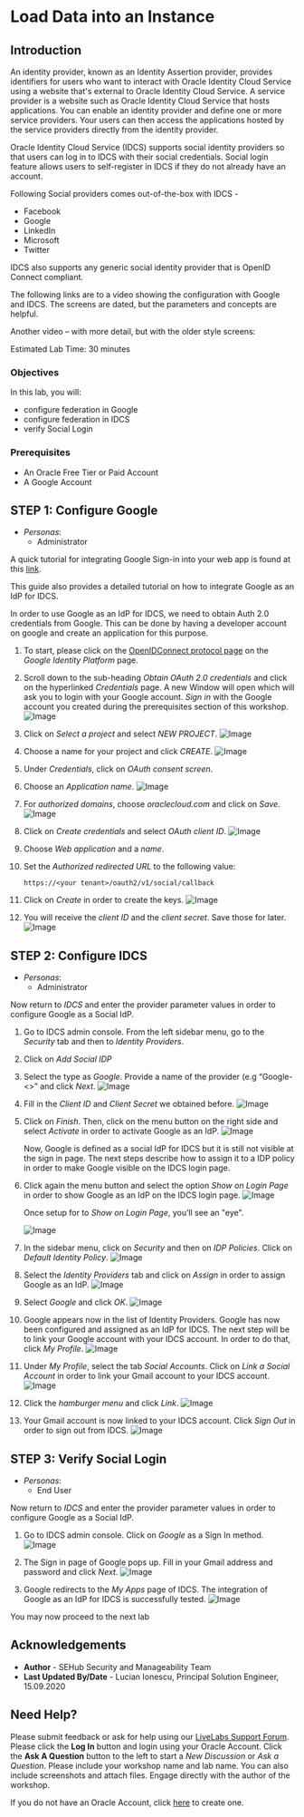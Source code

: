 # Load Data into an Instance

## Introduction

An identity provider, known as an Identity Assertion provider, provides identifiers for users who want to interact with Oracle Identity Cloud Service using a website that's external to Oracle Identity Cloud Service. A service provider is a website such as Oracle Identity Cloud Service that hosts applications. You can enable an identity provider and define one or more service providers. Your users can then access the applications hosted by the service providers directly from the identity provider.

Oracle Identity Cloud Service (IDCS) supports social identity providers so that users can log in to IDCS with their social credentials. Social login feature allows users to self-register in IDCS if they do not already have an account.


Following Social providers comes out-of-the-box with IDCS -
* Facebook
* Google
* LinkedIn
* Microsoft
* Twitter

IDCS also supports any generic social identity provider that is OpenID Connect compliant.

The following links are to a video showing the configuration with Google and IDCS.  The screens are dated, but the parameters and concepts are helpful.

[](youtube:-OwFAGJw3vo)

Another video – with more detail, but with the older style screens:

[](youtube:JU8ArDvzWq0)


Estimated Lab Time: 30 minutes

### Objectives

In this lab, you will:
*	configure federation in Google
*	configure federation in IDCS
*	verify Social Login

### Prerequisites

* An Oracle Free Tier or Paid Account
* A Google Account

## **STEP 1**: Configure Google

* *Personas*:
    - Administrator

A quick tutorial for integrating Google Sign-in into your web app is found at this [link](https://developers.google.com/identity/sign-in/web/sign-in).

This guide also provides a detailed tutorial on how to integrate Google as an IdP for IDCS.

In order to use Google as an IdP for IDCS, we need to obtain Auth 2.0 credentials from Google. This can be done by having a developer account on google and create an application for this purpose.


1.	To start, please click on the [OpenIDConnect protocol page](https://developers.google.com/identity/protocols/OpenIDConnect) on the *Google Identity Platform* page.

2.	Scroll down to the sub-heading *Obtain OAuth 2.0 credentials* and click on the hyperlinked *Credentials* page. A new Window will open which will ask you to login with your Google account. *Sign in* with the Google account you created during the prerequisites section of this workshop.
    ![Image](images/L3001.png)

3.	Click on *Select a project* and select *NEW PROJECT*.
    ![Image](images/L3002.png)

4.	Choose a name for your project and click *CREATE*.
    ![Image](images/L3003.png)

5.	Under *Credentials*, click on *OAuth consent screen*.

6.	Choose an *Application name*.
    ![Image](images/L3004.png)

7.	For *authorized domains*, choose *oraclecloud.com* and click on *Save*.
    ![Image](images/L3005.png)

8.	Click on *Create credentials* and select *OAuth client ID*.
    ![Image](images/L3006.png)

9.	Choose *Web application* and a *name*.

10.	Set the *Authorized redirected URL* to the following value:

    ```
    https://<your tenant>/oauth2/v1/social/callback
    ```

11.	Click on *Create* in order to create the keys.
    ![Image](images/L3007.png)

12.	You will receive the *client ID* and the *client secret*. Save those for later.
    ![Image](images/L3008.png)


## **STEP 2:** Configure IDCS

* *Personas*:
    - Administrator

Now return to *IDCS* and enter the provider parameter values in order to configure Google as a Social IdP.

1.	Go to IDCS admin console. From the left sidebar menu, go to the *Security* tab and then to *Identity Providers*.

2.	Click on *Add Social IDP*

3.	Select the type as *Google*. Provide a name of the provider (e.g “Google-<<student name>>” and click *Next*.
    ![Image](images/L3009.png)

4.	Fill in the *Client ID* and *Client Secret* we obtained before.
    ![Image](images/L3010.png)

5.	Click on *Finish*. Then, click on the menu button on the right side and select *Activate* in order to activate Google as an IdP.
    ![Image](images/L3011.png)

    Now, Google is defined as a social IdP for IDCS but it is still not visible at the sign in page. The next steps describe how to assign it to a IDP policy in order to make Google visible on the IDCS login page.

6.	Click again the menu button and select the option *Show on Login Page* in order to show Google as an IdP on the IDCS login page.
    ![Image](images/L3012.png)

    Once setup for to *Show on Login Page*, you’ll see an "eye".

    ![Image](images/L3013.png)

7.	In the sidebar menu, click on *Security* and then on *IDP Policies*. Click on *Default Identity Policy*.
    ![Image](images/L3014.png)

8.	Select the *Identity Providers* tab and click on *Assign* in order to assign Google as an IdP.
    ![Image](images/L3015.png)

9.	Select *Google* and click *OK*.
    ![Image](images/L3016.png)

10.	Google appears now in the list of Identity Providers. Google has now been configured and assigned as an IdP for IDCS. The next step will be to link your Google account with your IDCS account. In order to do that, click *My Profile*.
    ![Image](images/L3017.png)

11.	Under *My Profile*, select the tab *Social Accounts*. Click on *Link a Social Account* in order to link your Gmail account to your IDCS account.
    ![Image](images/L3018.png)

12.	Click the *hamburger menu* and click *Link*.
    ![Image](images/L3019.png)

13.	Your Gmail account is now linked to your IDCS account. Click *Sign Out* in order to sign out from IDCS.
    ![Image](images/L3020.png)

## **STEP 3:** Verify Social Login

* *Personas*:
    - End User

Now return to *IDCS* and enter the provider parameter values in order to configure Google as a Social IdP.

1.	Go to IDCS admin console. Click on *Google* as a Sign In method.
    ![Image](images/L3021.png)

2.	The Sign in page of Google pops up. Fill in your Gmail address and password and click *Next*.
    ![Image](images/L3022.png)

3. Google redirects to the *My Apps* page of IDCS. The integration of Google as an IdP for IDCS is successfully tested.
    ![Image](images/L3023.png)


You may now proceed to the next lab

## Acknowledgements
* **Author** - SEHub Security and Manageability Team
* **Last Updated By/Date** - Lucian Ionescu, Principal Solution Engineer, 15.09.2020

## Need Help?
Please submit feedback or ask for help using our [LiveLabs Support Forum](https://community.oracle.com/tech/developers/categories/livelabsdiscussions). Please click the **Log In** button and login using your Oracle Account. Click the **Ask A Question** button to the left to start a *New Discussion* or *Ask a Question*.  Please include your workshop name and lab name.  You can also include screenshots and attach files.  Engage directly with the author of the workshop.

If you do not have an Oracle Account, click [here](https://profile.oracle.com/myprofile/account/create-account.jspx) to create one.

